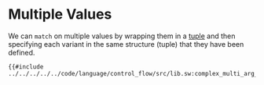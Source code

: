 # Multiple Values

We can `match` on multiple values by wrapping them in a [tuple](../../../built-ins/tuples.md) and then specifying each variant in the same structure (tuple) that they have been defined.

```sway
{{#include ../../../../../code/language/control_flow/src/lib.sw:complex_multi_arg_enum_match}}
```
